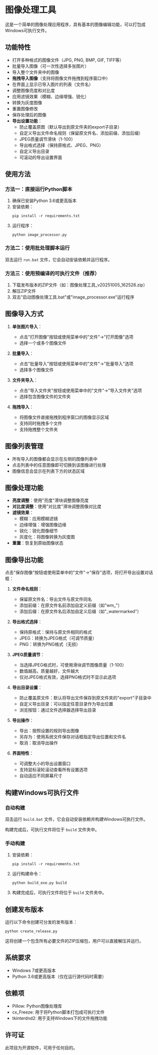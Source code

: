# 图像处理工具

这是一个简单的图像处理应用程序，具有基本的图像编辑功能，可以打包成Windows可执行文件。

## 功能特性

- 打开多种格式的图像文件（JPG, PNG, BMP, GIF, TIFF等）
- 批量导入图像（可一次性选择多张图片）
- 导入整个文件夹中的图像
- **拖拽导入图像**（支持将图像文件拖拽到程序窗口中）
- 在界面上显示已导入图片的列表（文件名）
- 调整图像亮度和对比度
- 应用滤镜效果（模糊、边缘增强、锐化）
- 转换为灰度图像
- 重置图像修改
- 保存处理后的图像
- **导出设置功能**：
  - 防止覆盖原图（默认导出到原文件夹的export子目录）
  - 自定义导出文件命名规则（保留原文件名、添加前缀、添加后缀）
  - JPEG质量调节滑块（1-100）
  - 导出格式选择（保持原格式、JPEG、PNG）
  - 自定义导出目录
  - 可滚动的导出设置界面

## 使用方法

### 方法一：直接运行Python脚本

1. 确保已安装Python 3.6或更高版本
2. 安装依赖：
   ```
   pip install -r requirements.txt
   ```
3. 运行程序：
   ```
   python image_processor.py
   ```

### 方法二：使用批处理脚本运行

双击运行 `run.bat` 文件，它会自动安装依赖并运行程序。

### 方法三：使用预编译的可执行文件（推荐）

1. 下载发布版本的ZIP文件（如：图像处理工具_v20251005_162528.zip）
2. 解压ZIP文件
3. 双击"启动图像处理工具.bat"或"image_processor.exe"运行程序

## 图像导入方式

1. **单张图片导入**：
   - 点击"打开图像"按钮或使用菜单中的"文件"->"打开图像"选项
   - 选择一个或多个图像文件

2. **批量导入**：
   - 点击"批量导入"按钮或使用菜单中的"文件"->"批量导入"选项
   - 选择多个图像文件

3. **文件夹导入**：
   - 点击"导入文件夹"按钮或使用菜单中的"文件"->"导入文件夹"选项
   - 选择包含图像文件的文件夹

4. **拖拽导入**：
   - 将图像文件直接拖拽到程序窗口的图像显示区域
   - 支持同时拖拽多个文件
   - 支持拖拽整个文件夹

## 图像列表管理

- 所有导入的图像都会显示在左侧的图像列表中
- 点击列表中的任意图像即可切换到该图像进行处理
- 图像信息会显示在列表下方的状态区域

## 图像处理功能

- **亮度调整**：使用"亮度"滑块调整图像亮度
- **对比度调整**：使用"对比度"滑块调整图像对比度
- **滤镜效果**：
  - 模糊：应用模糊滤镜
  - 边缘增强：增强图像边缘
  - 锐化：锐化图像细节
  - 灰度化：将图像转换为灰度图
- **重置**：恢复到原始图像状态

## 图像导出功能

点击"保存图像"按钮或使用菜单中的"文件"->"保存"选项，将打开导出设置对话框：

1. **文件命名规则**：
   - 保留原文件名：导出文件与原文件同名
   - 添加前缀：在原文件名前添加自定义前缀（如"wm_"）
   - 添加后缀：在原文件名后添加自定义后缀（如"_watermarked"）

2. **导出格式选择**：
   - 保持原格式：保持与原文件相同的格式
   - JPEG：转换为JPEG格式（可调节质量）
   - PNG：转换为PNG格式（无损）

3. **JPEG质量调节**：
   - 当选择JPEG格式时，可使用滑块调节图像质量（1-100）
   - 数值越高，质量越好，文件越大
   - 仅对JPEG格式有效，选择PNG格式时不显示此选项

4. **导出目录设置**：
   - 防止覆盖原文件：默认将导出文件保存到原文件夹的"export"子目录中
   - 自定义导出目录：可以指定任意目录作为导出位置
   - 浏览按钮：通过文件选择器选择导出目录

5. **导出操作**：
   - 导出：按照设置的规则导出图像
   - 另存为：使用系统文件保存对话框指定导出位置和文件名
   - 取消：取消导出操作

6. **界面特性**：
   - 可调整大小的导出设置窗口
   - 支持鼠标滚轮滚动查看所有设置选项
   - 自动适应不同屏幕尺寸

## 构建Windows可执行文件

### 自动构建

双击运行 `build.bat` 文件，它会自动安装依赖并构建Windows可执行文件。

构建完成后，可执行文件将位于 `build` 文件夹中。

### 手动构建

1. 安装依赖：
   ```
   pip install -r requirements.txt
   ```

2. 运行构建命令：
   ```
   python build_exe.py build
   ```

3. 构建完成后，可执行文件将位于 `build` 文件夹中。

## 创建发布版本

运行以下命令创建可分发的发布版本：
```
python create_release.py
```

这将创建一个包含所有必要文件的ZIP压缩包，用户可以直接解压并运行。

## 系统要求

- Windows 7或更高版本
- Python 3.6或更高版本（仅在运行源代码时需要）

## 依赖项

- Pillow: Python图像处理库
- cx_Freeze: 用于将Python脚本打包成可执行文件
- tkinterdnd2: 用于支持Windows下的文件拖拽功能

## 许可证

此项目为开源软件，可用于任何目的。